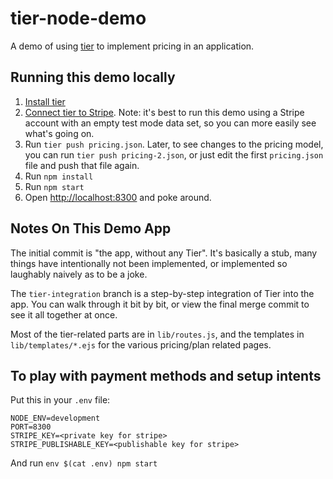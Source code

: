 # tier-node-demo

A demo of using [tier](https://tier.run) to implement pricing in
an application.

## Running this demo locally

1. [Install tier](https://tier.run/docs/install)
2. [Connect tier to Stripe](https://tier.run/docs/cli/connect).
   Note: it's best to run this demo using a Stripe account with
   an empty test mode data set, so you can more easily see what's
   going on.
3. Run `tier push pricing.json`.  Later, to see changes to the
   pricing model, you can run `tier push pricing-2.json`, or just
   edit the first `pricing.json` file and push that file again.
4. Run `npm install`
5. Run `npm start`
6. Open <http://localhost:8300> and poke around.

## Notes On This Demo App

The initial commit is "the app, without any Tier".  It's
basically a stub, many things have intentionally not been
implemented, or implemented so laughably naively as to be a joke.

The `tier-integration` branch is a step-by-step integration of
Tier into the app.  You can walk through it bit by bit, or view
the final merge commit to see it all together at once.

Most of the tier-related parts are in `lib/routes.js`, and the
templates in `lib/templates/*.ejs` for the various pricing/plan
related pages.

## To play with payment methods and setup intents

Put this in your `.env` file:

```
NODE_ENV=development
PORT=8300
STRIPE_KEY=<private key for stripe>
STRIPE_PUBLISHABLE_KEY=<publishable key for stripe>
```

And run `env $(cat .env) npm start`
